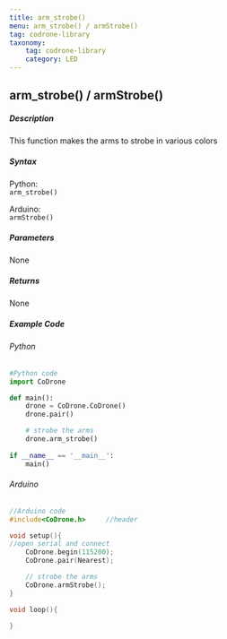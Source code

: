 ```yaml
---
title: arm_strobe()
menu: arm_strobe() / armStrobe()
tag: codrone-library
taxonomy:
	tag: codrone-library
	category: LED
---
```


## arm_strobe() / armStrobe()

##### Description

This function makes the arms to strobe in various colors

##### Syntax
Python:<br />
```arm_strobe()```<br />

Arduino:<br />
```armStrobe()```<br />

##### Parameters

None

##### Returns

None

##### Example Code
###### Python
```python
#Python code
import CoDrone

def main():
	drone = CoDrone.CoDrone()
	drone.pair()

	# strobe the arms
	drone.arm_strobe()
	
if __name__ == '__main__':
	main()

```
###### Arduino
```c
//Arduino code
#include<CoDrone.h>		//header

void setup(){
//open serial and connect
	CoDrone.begin(115200);
	CoDrone.pair(Nearest);

	// strobe the arms
	CoDrone.armStrobe();
}

void loop(){
	
}

```